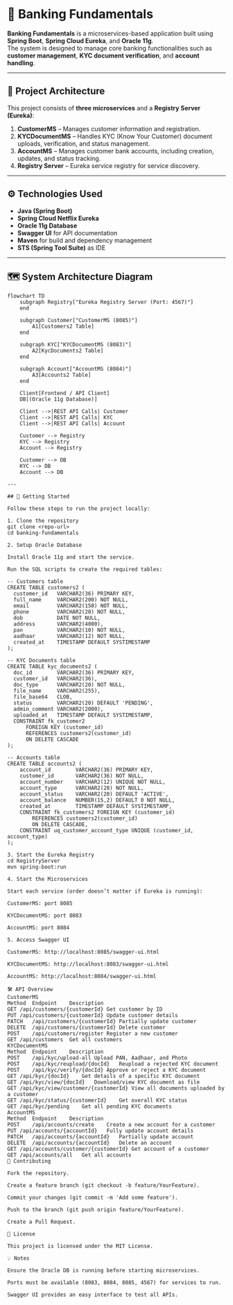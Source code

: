 # 🏦 Banking Fundamentals

**Banking Fundamentals** is a microservices-based application built using **Spring Boot**, **Spring Cloud Eureka**, and **Oracle 11g**.  
The system is designed to manage core banking functionalities such as **customer management**, **KYC document verification**, and **account handling**.

---

## 🧩 Project Architecture

This project consists of **three microservices** and a **Registry Server (Eureka)**:

1. **CustomerMS** – Manages customer information and registration.  
2. **KYCDocumentMS** – Handles KYC (Know Your Customer) document uploads, verification, and status management.  
3. **AccountMS** – Manages customer bank accounts, including creation, updates, and status tracking.  
4. **Registry Server** – Eureka service registry for service discovery.

---

## ⚙️ Technologies Used

- **Java (Spring Boot)**  
- **Spring Cloud Netflix Eureka**  
- **Oracle 11g Database**  
- **Swagger UI** for API documentation  
- **Maven** for build and dependency management  
- **STS (Spring Tool Suite)** as IDE

---

## 🗺️ System Architecture Diagram

```mermaid
flowchart TD
    subgraph Registry["Eureka Registry Server (Port: 4567)"]
    end

    subgraph Customer["CustomerMS (8085)"]
        A1[Customers2 Table]
    end

    subgraph KYC["KYCDocumentMS (8083)"]
        A2[KycDocuments2 Table]
    end

    subgraph Account["AccountMS (8084)"]
        A3[Accounts2 Table]
    end

    Client[Frontend / API Client]
    DB[(Oracle 11g Database)]

    Client -->|REST API Calls| Customer
    Client -->|REST API Calls| KYC
    Client -->|REST API Calls| Account

    Customer --> Registry
    KYC --> Registry
    Account --> Registry

    Customer --> DB
    KYC --> DB
    Account --> DB

---

## 🚀 Getting Started

Follow these steps to run the project locally:

1. Clone the repository
git clone <repo-url>
cd banking-fundamentals

2. Setup Oracle Database

Install Oracle 11g and start the service.

Run the SQL scripts to create the required tables:

-- Customers table
CREATE TABLE customers2 (
  customer_id   VARCHAR2(36) PRIMARY KEY,
  full_name     VARCHAR2(200) NOT NULL,
  email         VARCHAR2(150) NOT NULL,
  phone         VARCHAR2(20) NOT NULL,
  dob           DATE NOT NULL,
  address       VARCHAR2(4000),
  pan           VARCHAR2(10) NOT NULL,
  aadhaar       VARCHAR2(12) NOT NULL,
  created_at    TIMESTAMP DEFAULT SYSTIMESTAMP
);

-- KYC Documents table
CREATE TABLE kyc_documents2 (
  doc_id        VARCHAR2(36) PRIMARY KEY,
  customer_id   VARCHAR2(36),
  doc_type      VARCHAR2(20) NOT NULL,
  file_name     VARCHAR2(255),
  file_base64   CLOB,
  status        VARCHAR2(20) DEFAULT 'PENDING',
  admin_comment VARCHAR2(2000),
  uploaded_at   TIMESTAMP DEFAULT SYSTIMESTAMP,
  CONSTRAINT fk_customer2
      FOREIGN KEY (customer_id)
      REFERENCES customers2(customer_id)
      ON DELETE CASCADE
);

-- Accounts table
CREATE TABLE accounts2 (
    account_id        VARCHAR2(36) PRIMARY KEY,
    customer_id       VARCHAR2(36) NOT NULL,
    account_number    VARCHAR2(12) UNIQUE NOT NULL,
    account_type      VARCHAR2(20) NOT NULL,
    account_status    VARCHAR2(20) DEFAULT 'ACTIVE',
    account_balance   NUMBER(15,2) DEFAULT 0 NOT NULL,
    created_at        TIMESTAMP DEFAULT SYSTIMESTAMP,
    CONSTRAINT fk_customers2 FOREIGN KEY (customer_id)
        REFERENCES customers2(customer_id)
        ON DELETE CASCADE,
    CONSTRAINT uq_customer_account_type UNIQUE (customer_id, account_type)
);

3. Start the Eureka Registry
cd RegistryServer
mvn spring-boot:run

4. Start the Microservices

Start each service (order doesn’t matter if Eureka is running):

CustomerMS: port 8085

KYCDocumentMS: port 8083

AccountMS: port 8084

5. Access Swagger UI

CustomerMS: http://localhost:8085/swagger-ui.html

KYCDocumentMS: http://localhost:8083/swagger-ui.html

AccountMS: http://localhost:8084/swagger-ui.html

🛠️ API Overview
CustomerMS
Method	Endpoint	Description
GET	/api/customers/{customerId}	Get customer by ID
PUT	/api/customers/{customerId}	Update customer details
PATCH	/api/customers/{customerId}	Partially update customer
DELETE	/api/customers/{customerId}	Delete customer
POST	/api/customers/register	Register a new customer
GET	/api/customers	Get all customers
KYCDocumentMS
Method	Endpoint	Description
POST	/api/kyc/upload-all	Upload PAN, Aadhaar, and Photo
POST	/api/kyc/reupload/{docId}	Reupload a rejected KYC document
POST	/api/kyc/verify/{docId}	Approve or reject a KYC document
GET	/api/kyc/{docId}	Get details of a specific KYC document
GET	/api/kyc/view/{docId}	Download/view KYC document as file
GET	/api/kyc/view/customer/{customerId}	View all documents uploaded by a customer
GET	/api/kyc/status/{customerId}	Get overall KYC status
GET	/api/kyc/pending	Get all pending KYC documents
AccountMS
Method	Endpoint	Description
POST	/api/accounts/create	Create a new account for a customer
PUT	/api/accounts/{accountId}	Fully update account details
PATCH	/api/accounts/{accountId}	Partially update account
DELETE	/api/accounts/{accountId}	Delete an account
GET	/api/accounts/customer/{customerId}	Get account of a customer
GET	/api/accounts/all	Get all accounts
📝 Contributing

Fork the repository.

Create a feature branch (git checkout -b feature/YourFeature).

Commit your changes (git commit -m 'Add some feature').

Push to the branch (git push origin feature/YourFeature).

Create a Pull Request.

📄 License

This project is licensed under the MIT License.

💡 Notes

Ensure the Oracle DB is running before starting microservices.

Ports must be available (8083, 8084, 8085, 4567) for services to run.

Swagger UI provides an easy interface to test all APIs.
